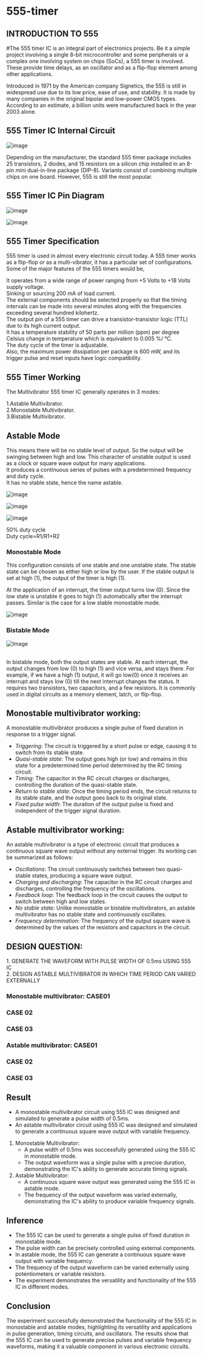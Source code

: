 # 555-timer
<h2>INTRODUCTION TO 555</h2>
#The 555 timer IC is an integral part of electronics projects. Be it a simple project involving a single 8-bit microcontroller and some peripherals or a complex one involving system on chips (SoCs), a 555 timer is involved. These provide time delays, as an oscillator and as a flip-flop element among other applications.<br>

Introduced in 1971 by the American company Signetics, the 555 is still in widespread use due to its low price, ease of use, and stability. It is made by many companies in the original bipolar and low-power CMOS types. According to an estimate, a billion units were manufactured back in the year 2003 alone. <br>


<h2>555 Timer IC Internal Circuit</h2>

![image](https://github.com/user-attachments/assets/9912bdfd-1c38-421f-a8d3-82d9152837e2)


Depending on the manufacturer, the standard 555 timer package includes 25 transistors, 2 diodes, and 15 resistors on a silicon chip installed in an 8-pin mini dual-in-line package (DIP-8). Variants consist of combining multiple chips on one board. However, 555 is still the most popular.

<h2>555 Timer IC Pin Diagram</h2>

![image](https://github.com/user-attachments/assets/9221e491-6394-42fb-81c2-90d821a21383)

![image](https://github.com/user-attachments/assets/cd5a3eb0-129b-4812-a250-bf6429958e45)

<h2> 555 Timer Specification</h2>
555 timer is used in almost every electronic circuit today. A 555 timer works as a flip-flop or as a multi-vibrator, it has a particular set of configurations. Some of the major features of the 555 timers would be,<br>

It operates from a wide range of power ranging from +5 Volts to +18 Volts supply voltage.<br>
Sinking or sourcing 200 mA of load current.<br>
The external components should be selected properly so that the timing intervals can be made into several minutes along with the frequencies exceeding several hundred kilohertz.<br>
The output pin of a 555 timer can drive a transistor-transistor logic (TTL) due to its high current output.<br>
It has a temperature stability of 50 parts per million (ppm) per degree Celsius change in temperature which is equivalent to 0.005 %/ °C.<br>
The duty cycle of the timer is adjustable.<br>
Also, the maximum power dissipation per package is 600 mW, and its trigger pulse and reset inputs have logic compatibility.<br>

<h2>555 Timer Working</h2>
The Multivibrator 555 timer IC generally operates in 3 modes:<br>

1.Astable Multivibrator.<br>
2.Monostable Multivibrator.<br>
3.Bistable Multivibrator.<br>

<h2>Astable Mode</h2>
This means there will be no stable level of output. So the output will be swinging between high and low. This character of unstable output is used as a clock or square wave output for many applications.<br>
It produces a continuous series of pulses with a predetermined frequency and duty cycle.<br>
It has no stable state, hence the name astable.<br>

![image](https://github.com/user-attachments/assets/6f6d9b75-65d0-463f-9246-9c4a7bd2b0ff)

![image](https://github.com/user-attachments/assets/52fc1757-64aa-426c-a41a-d941a93f476e)

![image](https://github.com/user-attachments/assets/a329fd5c-a828-46db-a3c6-d7ee9a9cce70)

50% duty cycle<br>
Duty cycle=R1/R1+R2




### Monostable Mode<br>
This configuration consists of one stable and one unstable state. The stable state can be chosen as either high or low by the user. If the stable output is set at high (1), the output of the timer is high (1).<br>

At the application of an interrupt, the timer output turns low (0). Since the low state is unstable it goes to high (1) automatically after the interrupt passes. Similar is the case for a low stable monostable mode.<br>

![image](https://github.com/user-attachments/assets/fa1d7ad4-ada3-427b-acc2-35ac58e6fbbe)


### Bistable Mode<br>

![Image](https://github.com/user-attachments/assets/2b76c0fe-aea8-4602-a517-bfecab0075dd) <br><br>

In bistable mode, both the output states are stable. At each interrupt, the output changes from low (0) to high (1) and vice versa, and stays there. For example, if we have a high (1) output, it will go low(0) once it receives an interrupt and stays low (0) till the next interrupt changes the status.
It requires two transistors, two capacitors, and a few resistors.
It is commonly used in digital circuits as a memory element, latch, or flip-flop.

<h2>Monostable multivibrator working:</h2>

A monostable multivibrator produces a single pulse of fixed duration in response to a trigger signal. 

- *Triggering*: The circuit is triggered by a short pulse or edge, causing it to switch from its stable state.
- *Quasi-stable state*: The output goes high (or low) and remains in this state for a predetermined time period determined by the RC timing circuit.
- *Timing*: The capacitor in the RC circuit charges or discharges, controlling the duration of the quasi-stable state.
- *Return to stable state*: Once the timing period ends, the circuit returns to its stable state, and the output goes back to its original state.
- *Fixed pulse width*: The duration of the output pulse is fixed and independent of the trigger signal duration.

<h2>Astable multivibrator working:</h2>

An astable multivibrator is a type of electronic circuit that produces a continuous square wave output without any external trigger. Its working can be summarized as follows:

- *Oscillations*: The circuit continuously switches between two quasi-stable states, producing a square wave output.
- *Charging and discharging*: The capacitor in the RC circuit charges and discharges, controlling the frequency of the oscillations.
- *Feedback loop*: The feedback loop in the circuit causes the output to switch between high and low states.
- *No stable state*: Unlike monostable or bistable multivibrators, an astable multivibrator has no stable state and continuously oscillates.
- *Frequency determination*: The frequency of the output square wave is determined by the values of the resistors and capacitors in the circuit.

<h2>DESIGN QUESTION:</h2>
1. GENERATE THE WAVEFORM WITH PULSE WIDTH OF 0.5ms USING 555 IC<br>
2. DESIGN ASTABLE MULTIVIBRATOR IN WHICH TIME PERIOD CAN VARIED EXTERNALLY<br>

<h3>Monostable multivibrator: CASE01</h3>









<h3>CASE 02</h3>








<h3>CASE 03</h3>




<h3>Astable multivibrator: CASE01</h3>






<h3>CASE 02</h3>







<h3>CASE 03</h3>









<h2> Result</h2>

- A monostable multivibrator circuit using 555 IC was designed and simulated to generate a pulse width of 0.5ms.
- An astable multivibrator circuit using 555 IC was designed and simulated to generate a continuous square wave output with variable frequency.
1. Monostable Multivibrator:
    - A pulse width of 0.5ms was successfully generated using the 555 IC in monostable mode.
    - The output waveform was a single pulse with a precise duration, demonstrating the IC's ability to generate accurate timing signals.
2. Astable Multivibrator:
    - A continuous square wave output was generated using the 555 IC in astable mode.
    - The frequency of the output waveform was varied externally, demonstrating the IC's ability to produce variable frequency signals.



<h2> Inference</h2>

- The 555 IC can be used to generate a single pulse of fixed duration in monostable mode.<br>
- The pulse width can be precisely controlled using external components.<br>
- In astable mode, the 555 IC can generate a continuous square wave output with variable frequency.<br>
- The frequency of the output waveform can be varied externally using potentiometers or variable resistors.<br>
- The experiment demonstrates the versatility and functionality of the 555 IC in different modes.<br>


<h2> Conclusion</h2>
The experiment successfully demonstrated the functionality of the 555 IC in monostable and astable modes, highlighting its versatility and applications in pulse generation, timing circuits, and oscillators. The results show that the 555 IC can be used to generate precise pulses and variable frequency waveforms, making it a valuable component in various electronic circuits.

